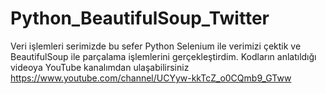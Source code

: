 # Python_BeautifulSoup_Twitter
Veri işlemleri serimizde bu sefer Python Selenium ile verimizi çektik ve BeautifulSoup ile parçalama işlemlerini gerçekleştirdim. Kodların anlatıldığı videoya YouTube kanalımdan ulaşabilirsiniz
https://www.youtube.com/channel/UCYyw-kkTcZ_o0CQmb9_GTww
